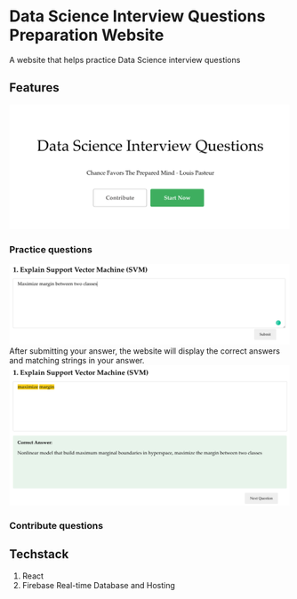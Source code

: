 # Data Science Interview Questions Preparation Website
A website that helps practice Data Science interview questions

## Features
<img src="main_page.png" width="700px">

### Practice questions
<img src="question_page.png" width="700px">
After submitting your answer, the website will display the correct answers and matching strings in your answer.
<img src="submit_page.png" width="700px">

### Contribute questions

## Techstack
1. React
2. Firebase Real-time Database and Hosting
